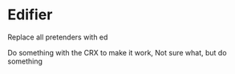 # Edifier

Replace all pretenders with ed

Do something with the CRX to make it work, Not sure what, but do something